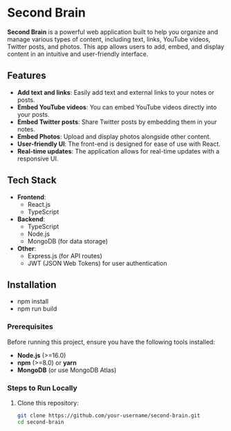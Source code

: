 # Second Brain

**Second Brain** is a powerful web application built to help you organize and manage various types of content, including text, links, YouTube videos, Twitter posts, and photos. This app allows users to add, embed, and display content in an intuitive and user-friendly interface.

## Features
- **Add text and links**: Easily add text and external links to your notes or posts.
- **Embed YouTube videos**: You can embed YouTube videos directly into your posts.
- **Embed Twitter posts**: Share Twitter posts by embedding them in your notes.
- **Embed Photos**: Upload and display photos alongside other content.
- **User-friendly UI**: The front-end is designed for ease of use with React.
- **Real-time updates**: The application allows for real-time updates with a responsive UI.

## Tech Stack
- **Frontend**: 
  - React.js
  - TypeScript
- **Backend**:
  - TypeScript
  - Node.js
  - MongoDB (for data storage)
- **Other**:
  - Express.js (for API routes)
  - JWT (JSON Web Tokens) for user authentication

## Installation
- npm install
- npm run build
### Prerequisites

Before running this project, ensure you have the following tools installed:
- **Node.js** (>=16.0)
- **npm** (>=8.0) or **yarn**
- **MongoDB** (or use MongoDB Atlas)

### Steps to Run Locally

1. Clone this repository:

   ```bash
   git clone https://github.com/your-username/second-brain.git
   cd second-brain
